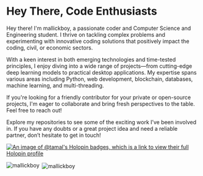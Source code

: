 # <b>Hey There, Code Enthusiasts</b>

Hey there! I'm mallickboy, a passionate coder and Computer Science and Engineering student. I thrive on tackling complex problems and experimenting with innovative coding solutions that positively impact the coding, civil, or economic sectors.

With a keen interest in both emerging technologies and time-tested principles, I enjoy diving into a wide range of projects—from cutting-edge deep learning models to practical desktop applications. My expertise spans various areas including Python, web development, blockchain, databases, machine learning, and multi-threading.

If you're looking for a friendly contributor for your private or open-source projects, I'm eager to collaborate and bring fresh perspectives to the table. Feel free to reach out!

Explore my repositories to see some of the exciting work I’ve been involved in. If you have any doubts or a great project idea and need a reliable partner, don’t hesitate to get in touch!

[![An image of @tamal's Holopin badges, which is a link to view their full Holopin profile](https://holopin.me/tamal)](https://holopin.io/@tamal)

<p><img align="left" src="https://github-readme-stats.vercel.app/api/top-langs?username=mallickboy&show_icons=true&locale=en&layout=compact" alt="mallickboy" /></p>

<p>&nbsp;<img align="center" src="https://github-readme-stats.vercel.app/api?username=mallickboy&show_icons=true&locale=en" alt="mallickboy" /></p>


